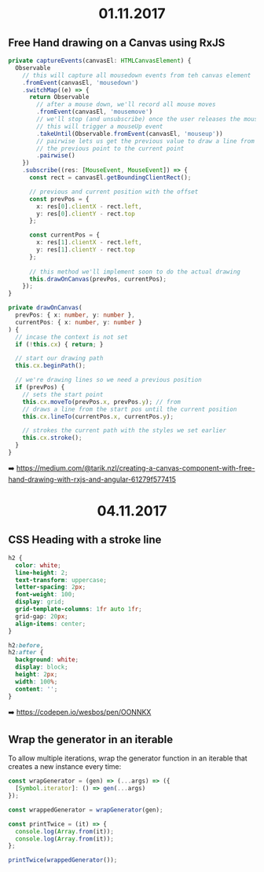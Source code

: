 <h1 align="center">01.11.2017</h1>

## Free Hand drawing on a Canvas using RxJS

```ts
private captureEvents(canvasEl: HTMLCanvasElement) {
  Observable
    // this will capture all mousedown events from teh canvas element
    .fromEvent(canvasEl, 'mousedown')
    .switchMap((e) => {
      return Observable
        // after a mouse down, we'll record all mouse moves
        .fromEvent(canvasEl, 'mousemove')
        // we'll stop (and unsubscribe) once the user releases the mouse
        // this will trigger a mouseUp event    
        .takeUntil(Observable.fromEvent(canvasEl, 'mouseup'))
        // pairwise lets us get the previous value to draw a line from
        // the previous point to the current point    
        .pairwise()
    })
    .subscribe((res: [MouseEvent, MouseEvent]) => {
      const rect = canvasEl.getBoundingClientRect();

      // previous and current position with the offset
      const prevPos = {
        x: res[0].clientX - rect.left,
        y: res[0].clientY - rect.top
      };

      const currentPos = {
        x: res[1].clientX - rect.left,
        y: res[1].clientY - rect.top
      };
    
      // this method we'll implement soon to do the actual drawing
      this.drawOnCanvas(prevPos, currentPos);
    });
}

private drawOnCanvas(
  prevPos: { x: number, y: number }, 
  currentPos: { x: number, y: number }
) {
  // incase the context is not set
  if (!this.cx) { return; }

  // start our drawing path
  this.cx.beginPath();

  // we're drawing lines so we need a previous position
  if (prevPos) {
    // sets the start point
    this.cx.moveTo(prevPos.x, prevPos.y); // from
    // draws a line from the start pos until the current position
    this.cx.lineTo(currentPos.x, currentPos.y);

    // strokes the current path with the styles we set earlier
    this.cx.stroke();
  }
}
```

:arrow_right: https://medium.com/@tarik.nzl/creating-a-canvas-component-with-free-hand-drawing-with-rxjs-and-angular-61279f577415

<h1 align="center">04.11.2017</h1>

## CSS Heading with a stroke line

```css
h2 {
  color: white;
  line-height: 2;
  text-transform: uppercase;
  letter-spacing: 2px;
  font-weight: 100;
  display: grid;
  grid-template-columns: 1fr auto 1fr;
  grid-gap: 20px;
  align-items: center;
}

h2:before,
h2:after {
  background: white;
  display: block;
  height: 2px;
  width: 100%;
  content: '';
}
```

:arrow_right: https://codepen.io/wesbos/pen/OONNKX

## Wrap the generator in an iterable

To allow multiple iterations, wrap the generator function in an iterable that creates a new instance every time:

```js
const wrapGenerator = (gen) => (...args) => ({
  [Symbol.iterator]: () => gen(...args)
});

const wrappedGenerator = wrapGenerator(gen);

const printTwice = (it) => {
  console.log(Array.from(it));
  console.log(Array.from(it));
};

printTwice(wrappedGenerator());
```
